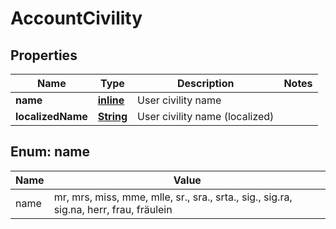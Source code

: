 
# AccountCivility

## Properties
Name | Type | Description | Notes
------------ | ------------- | ------------- | -------------
**name** | [**inline**](#Name) | User civility name | 
**localizedName** | [**String**](String.md) | User civility name (localized) | 


<a name="Name"></a>
## Enum: name
Name | Value
---- | -----
name | mr, mrs, miss, mme, mlle, sr., sra., srta., sig., sig.ra, sig.na, herr, frau, fräulein



